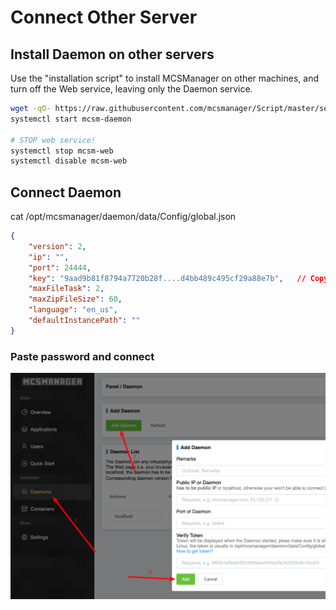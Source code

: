 # Connect Other Server

## Install Daemon on other servers

Use the "installation script" to install MCSManager on other machines, and turn off the Web service, leaving only the Daemon service.

```bash
wget -qO- https://raw.githubusercontent.com/mcsmanager/Script/master/setup_en.sh | bash
systemctl start mcsm-daemon

# STOP web service!
systemctl stop mcsm-web
systemctl disable mcsm-web 
```

## Connect Daemon

cat /opt/mcsmanager/daemon/data/Config/global.json
```json
{
    "version": 2,       
    "ip": "",           
    "port": 24444,      
    "key": "9aad9b81f8794a7720b28f....d4bb489c495cf29a88e7b",   // Copy this   
    "maxFileTask": 2,       
    "maxZipFileSize": 60, 
    "language": "en_us",
    "defaultInstancePath": ""
}
```

### Paste password and connect

![paste-password-for-daemon](../images/paste-password-for-daemon.png)